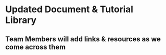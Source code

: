 # Updated Document & Tutorial Library

## Team Members will add links & resources as we come across them
